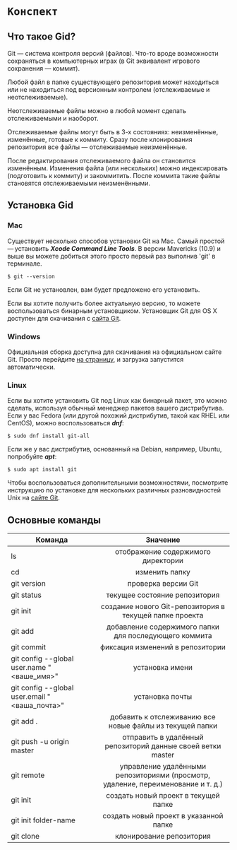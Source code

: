 # **`Конспект`** 

## Что такое Gid?

Git — система контроля версий (файлов). Что-то вроде возможности сохраняться в компьютерных играх (в Git эквивалент игрового сохранения — коммит).

Любой файл в папке существующего репозитория может находиться или не находиться под версионным контролем (отслеживаемые и неотслеживаемые).

Неотслеживаемые файлы можно в любой момент сделать отслеживаемыми и наоборот.

Отслеживаемые файлы могут быть в 3-х состояниях: неизменённые, изменённые, готовые к коммиту. Сразу после клонирования репозитория все файлы — отслеживаемые неизменённые.

После редактирования отслеживаемого файла он становится изменённым. Изменения файла (или нескольких) можно индексировать (подготовить к коммиту) и закоммитить. После коммита такие файлы становятся отслеживаемыми неизменёнными.

## Установка Gid

### Mac
Существует несколько способов установки Git на Mac. Самый простой — установить **_Xcode Command Line Tools_**. В версии Mavericks (10.9) и выше вы можете добиться этого просто первый раз выполнив 'git' в терминале.
```
$ git --version
```
Если Git не установлен, вам будет предложено его установить.

Если вы хотите получить более актуальную версию, то можете воспользоваться бинарным установщиком. Установщик Git для OS X доступен для скачивания с [сайта Git](https://git-scm.com/download/mac).

### Windows
Официальная сборка доступна для скачивания на официальном сайте Git. Просто перейдите [на страницу](https://git-scm.com/download/win), и загрузка запустится автоматически. 

### Linux
Если вы хотите установить Git под Linux как бинарный пакет, это можно сделать, используя обычный менеджер пакетов вашего дистрибутива. Если у вас Fedora (или другой похожий дистрибутив, такой как RHEL или CentOS), можно воспользоваться **_dnf_**:
```
$ sudo dnf install git-all
```
Если же у вас дистрибутив, основанный на Debian, например, Ubuntu, попробуйте **_apt_**:
```
$ sudo apt install git
```
Чтобы воспользоваться дополнительными возможностями, посмотрите инструкцию по установке для нескольких различных разновидностей Unix на [сайте Git](https://git-scm.com/download/linux).
## Основные команды
| Команда | Значение |
| ------------- |:-------------:|
| ls     | отображение содержимого директории  |
| cd      | изменить папку |
| git version     | проверка версии Git    |
| git status     | текущее состояние репозитория     |
| git init     | создание нового Git-репозитория в текущей папке проекта     |
| git add    | добавление содержимого папки для последующего коммита    |
| git commit    | фиксация изменений в репозитории     | 
| git config --global user.name "<ваше_имя>"    | установка имени     |
| git config --global user.email "<ваша_почта>"     | установка почты     |
| git add .      | добавить к отслеживанию все новые файлы из текущей папки     |
| git push -u origin master      | отправить в удалённый репозиторий данные своей ветки master     |
| git remote     | управление удалёнными репозиториями (просмотр, удаление, переименование и т. д.)     |
| git init       | создать новый проект в текущей папке     |
| git init folder-name       | создать новый проект в указанной папке     |
| git clone       | клонирование репозитория     |

